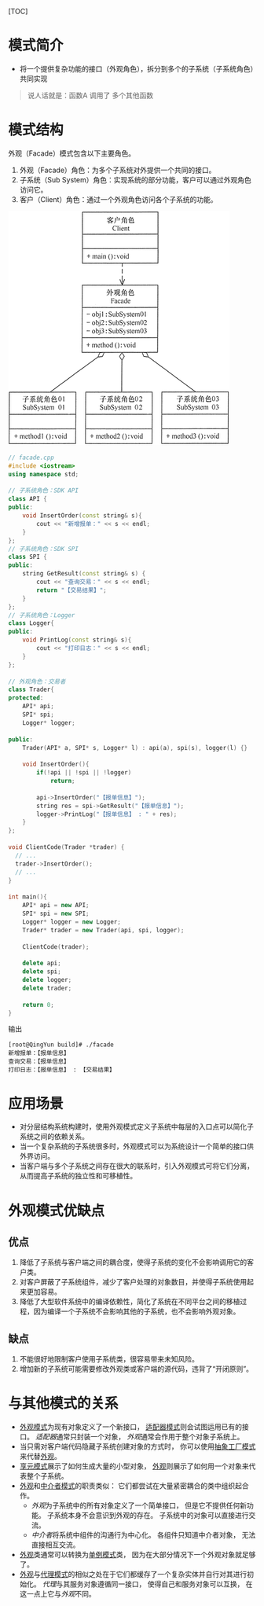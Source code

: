 [TOC]

# 模式简介

- 将一个提供复杂功能的接口（外观角色），拆分到多个的子系统（子系统角色）共同实现

> 说人话就是：函数A 调用了 多个其他函数



# 模式结构

外观（Facade）模式包含以下主要角色。

1. 外观（Facade）角色：为多个子系统对外提供一个共同的接口。
2. 子系统（Sub System）角色：实现系统的部分功能，客户可以通过外观角色访问它。
3. 客户（Client）角色：通过一个外观角色访问各个子系统的功能。





![外观模式的结构图](assets/3-1Q115152143509.gif)



```cpp
// facade.cpp 
#include <iostream>
using namespace std;

// 子系统角色：SDK API
class API {
public:
    void InsertOrder(const string& s){
        cout << "新增报单：" << s << endl;
    }
};
// 子系统角色：SDK SPI
class SPI {
public:
    string GetResult(const string& s) {
        cout << "查询交易：" << s << endl;
        return "【交易结果】";
    }
};
// 子系统角色：Logger
class Logger{
public:
    void PrintLog(const string& s){
        cout << "打印日志：" << s << endl;
    }
};

// 外观角色：交易者
class Trader{
protected:
    API* api;
    SPI* spi;
    Logger* logger;

public:
    Trader(API* a, SPI* s, Logger* l) : api(a), spi(s), logger(l) {}

    void InsertOrder(){
        if(!api || !spi || !logger)
            return;

        api->InsertOrder("【报单信息】");
        string res = spi->GetResult("【报单信息】");
        logger->PrintLog("【报单信息】 : " + res);
    }
};

void ClientCode(Trader *trader) {
  // ...
  trader->InsertOrder();
  // ...
}

int main(){
    API* api = new API;
    SPI* spi = new SPI;
    Logger* logger = new Logger;
    Trader* trader = new Trader(api, spi, logger);
    
    ClientCode(trader);

    delete api;
    delete spi;
    delete logger;
    delete trader;

    return 0;
}
```

输出

```shell
[root@QingYun build]# ./facade 
新增报单：【报单信息】
查询交易：【报单信息】
打印日志：【报单信息】 : 【交易结果】
```





# 应用场景

- 对分层结构系统构建时，使用外观模式定义子系统中每层的入口点可以简化子系统之间的依赖关系。
- 当一个复杂系统的子系统很多时，外观模式可以为系统设计一个简单的接口供外界访问。
- 当客户端与多个子系统之间存在很大的联系时，引入外观模式可将它们分离，从而提高子系统的独立性和可移植性。



# 外观模式优缺点

## 优点

1. 降低了子系统与客户端之间的耦合度，使得子系统的变化不会影响调用它的客户类。
2. 对客户屏蔽了子系统组件，减少了客户处理的对象数目，并使得子系统使用起来更加容易。
3. 降低了大型软件系统中的编译依赖性，简化了系统在不同平台之间的移植过程，因为编译一个子系统不会影响其他的子系统，也不会影响外观对象。

## 缺点

1. 不能很好地限制客户使用子系统类，很容易带来未知风险。
2. 增加新的子系统可能需要修改外观类或客户端的源代码，违背了“开闭原则”。



# 与其他模式的关系

- [外观模式](https://refactoringguru.cn/design-patterns/facade)为现有对象定义了一个新接口， [适配器模式](https://refactoringguru.cn/design-patterns/adapter)则会试图运用已有的接口。 *适配器*通常只封装一个对象， *外观*通常会作用于整个对象子系统上。
- 当只需对客户端代码隐藏子系统创建对象的方式时， 你可以使用[抽象工厂模式](https://refactoringguru.cn/design-patterns/abstract-factory)来代替[外观](https://refactoringguru.cn/design-patterns/facade)。
- [享元模式](https://refactoringguru.cn/design-patterns/flyweight)展示了如何生成大量的小型对象， [外观](https://refactoringguru.cn/design-patterns/facade)则展示了如何用一个对象来代表整个子系统。
- [外观](https://refactoringguru.cn/design-patterns/facade)和[中介者模式](https://refactoringguru.cn/design-patterns/mediator)的职责类似： 它们都尝试在大量紧密耦合的类中组织起合作。
  - *外观*为子系统中的所有对象定义了一个简单接口， 但是它不提供任何新功能。 子系统本身不会意识到外观的存在。 子系统中的对象可以直接进行交流。
  - *中介者*将系统中组件的沟通行为中心化。 各组件只知道中介者对象， 无法直接相互交流。
- [外观](https://refactoringguru.cn/design-patterns/facade)类通常可以转换为[单例模式](https://refactoringguru.cn/design-patterns/singleton)类， 因为在大部分情况下一个外观对象就足够了。
- [外观](https://refactoringguru.cn/design-patterns/facade)与[代理模式](https://refactoringguru.cn/design-patterns/proxy)的相似之处在于它们都缓存了一个复杂实体并自行对其进行初始化。 *代理*与其服务对象遵循同一接口， 使得自己和服务对象可以互换， 在这一点上它与*外观*不同。